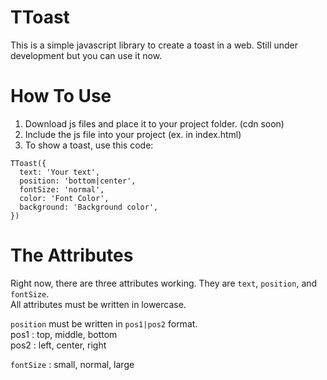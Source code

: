 # TToast
This is a simple javascript library to create a toast in a web. Still under development but you can use it now.

# How To Use
1. Download js files and place it to your project folder. (cdn soon)
2. Include the js file into your project (ex. in index.html)
3. To show a toast, use this code:

```
TToast({
  text: 'Your text',
  position: 'bottom|center',
  fontSize: 'normal',
  color: 'Font Color',
  background: 'Background color',
})
```
# The Attributes
Right now, there are three attributes working. They are `text`, `position`, and `fontSize`.  
All attributes must be written in lowercase.  
  
`position` must be written in `pos1|pos2` format.  
pos1 : top, middle, bottom  
pos2 : left, center, right

`fontSize` : small, normal, large


